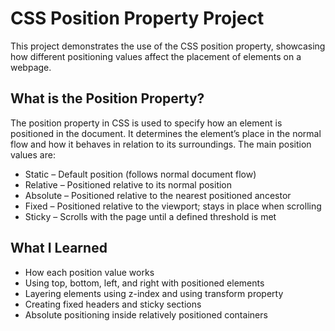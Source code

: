 # CSS Position Property Project
This project demonstrates the use of the CSS position property, showcasing how different positioning values affect the placement of elements on a webpage.


## What is the Position Property?
The position property in CSS is used to specify how an element is positioned in the document. It determines the element’s place in the normal flow and how it behaves in relation to its surroundings.
The main position values are:

  - Static – Default position (follows normal document flow)
  - Relative – Positioned relative to its normal position
  - Absolute – Positioned relative to the nearest positioned ancestor
  - Fixed – Positioned relative to the viewport; stays in place when scrolling
  - Sticky – Scrolls with the page until a defined threshold is met


##  What I Learned
  - How each position value works
  - Using top, bottom, left, and right with positioned elements
  - Layering elements using z-index and using transform property
  - Creating fixed headers and sticky sections
  - Absolute positioning inside relatively positioned containers






